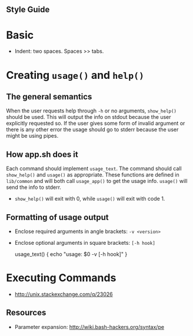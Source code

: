 Style Guide
-----------

Basic
=====

* Indent: two spaces. Spaces >> tabs.

Creating `usage()` and `help()`
===============================

The general semantics
---------------------

When the user requests help through `-h` or no arguments,
`show_help()` should be used. This will output the info on stdout
because the user explicitly requested so. If the user gives some form
of invalid argument or there is any other error the usage should go to
stderr because the user might be using pipes.


How app.sh does it
------------------

Each command should implement `usage_text`. The command should call
`show_help()` and `usage()` as appropriate. These functions are
defined in `lib/common` and will both call `usage_app()` to get the
usage info. `usage()` will send the info to stderr.

* `show_help()` will exit with 0, while `usage()` will exit with code 1.

Formatting of usage output
--------------------------

* Enclose required arguments in angle brackets: `-v <version>`
* Enclose optional arguments in square brackets: `[-h hook]`

    usage_text() {
      echo "usage: $0 -v <version> [-h hook]"
    }

Executing Commands
==================

* http://unix.stackexchange.com/q/23026

Resources
---------

* Parameter expansion: <http://wiki.bash-hackers.org/syntax/pe>

<!-- vim: set ft=markdown: -->
